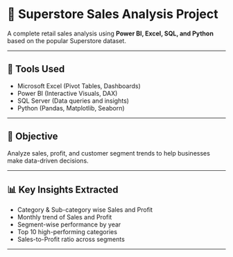# 🛒 Superstore Sales Analysis Project

A complete retail sales analysis using **Power BI, Excel, SQL, and Python** based on the popular Superstore dataset.

---

## 🔧 Tools Used
- Microsoft Excel (Pivot Tables, Dashboards)
- Power BI (Interactive Visuals, DAX)
- SQL Server (Data queries and insights)
- Python (Pandas, Matplotlib, Seaborn)

---

## 🎯 Objective
Analyze sales, profit, and customer segment trends to help businesses make data-driven decisions.

---

## 📊 Key Insights Extracted
- Category & Sub-category wise Sales and Profit
- Monthly trend of Sales and Profit
- Segment-wise performance by year
- Top 10 high-performing categories
- Sales-to-Profit ratio across segments

---



